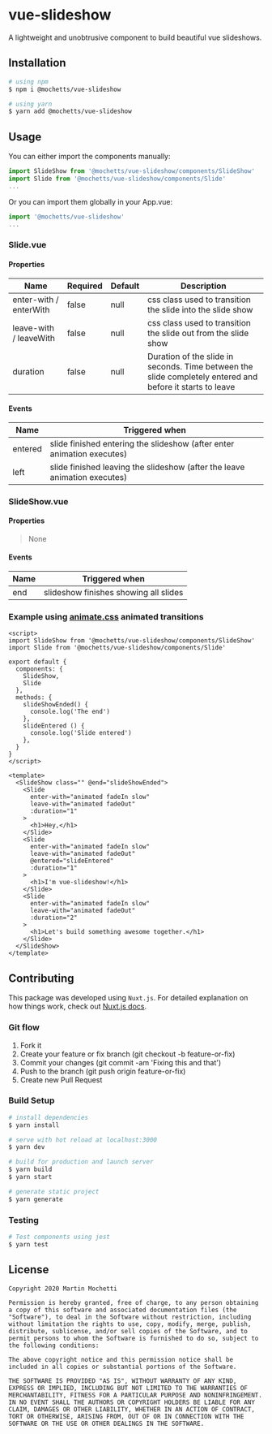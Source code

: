 # vue-slideshow
A lightweight and unobtrusive component to build beautiful vue slideshows.

## Installation
```bash
# using npm
$ npm i @mochetts/vue-slideshow

# using yarn
$ yarn add @mochetts/vue-slideshow
```

## Usage
You can either import the components manually:
```javascript
import SlideShow from '@mochetts/vue-slideshow/components/SlideShow'
import Slide from '@mochetts/vue-slideshow/components/Slide'
...
```
Or you can import them globally in your App.vue:
```javascript
import '@mochetts/vue-slideshow'
...
```

### Slide.vue

#### Properties
| Name                      | Required      | Default  | Description |
| ------------------------- | ------------- | -------- | ----------- |
| enter-with / enterWith    | false         | null     | css class used to transition the slide into the slide show |
| leave-with / leaveWith    | false         | null     | css class used to transition the slide out from the slide show |
| duration                  | false         | null     | Duration of the slide in seconds. Time between the slide completely entered and before it starts to leave |

#### Events
| Name      |  Triggered when |
| --------  | --------------- |
| entered   | slide finished entering the slideshow (after enter animation executes) |
| left      | slide finished leaving the slideshow (after the leave animation executes) |

### SlideShow.vue

#### Properties
> None

#### Events
| Name      |  Triggered when |
| --------  | --------------- |
| end       | slideshow finishes showing all slides |

### Example using [animate.css](https://daneden.github.io/animate.css/) animated transitions

```vue
<script>
import SlideShow from '@mochetts/vue-slideshow/components/SlideShow'
import Slide from '@mochetts/vue-slideshow/components/Slide'

export default {
  components: {
    SlideShow,
    Slide
  },
  methods: {
    slideShowEnded() {
      console.log('The end')
    },
    slideEntered () {
      console.log('Slide entered')
    },
  }
}
</script>

<template>
  <SlideShow class="" @end="slideShowEnded">
    <Slide
      enter-with="animated fadeIn slow"
      leave-with="animated fadeOut"
      :duration="1"
    >
      <h1>Hey,</h1>
    </Slide>
    <Slide
      enter-with="animated fadeIn slow"
      leave-with="animated fadeOut"
      @entered="slideEntered"
      :duration="1"
    >
      <h1>I'm vue-slideshow!</h1>
    </Slide>
    <Slide
      enter-with="animated fadeIn slow"
      leave-with="animated fadeOut"
      :duration="2"
    >
      <h1>Let's build something awesome together.</h1>
    </Slide>
  </SlideShow>
</template>
```

## Contributing
This package was developed using `Nuxt.js`.
For detailed explanation on how things work, check out [Nuxt.js docs](https://nuxtjs.org).

### Git flow
1. Fork it
2. Create your feature or fix branch (git checkout -b feature-or-fix)
3. Commit your changes (git commit -am 'Fixing this and that')
4. Push to the branch (git push origin feature-or-fix)
5. Create new Pull Request

### Build Setup
```bash
# install dependencies
$ yarn install

# serve with hot reload at localhost:3000
$ yarn dev

# build for production and launch server
$ yarn build
$ yarn start

# generate static project
$ yarn generate
```

### Testing
```bash
# Test components using jest
$ yarn test
```

## License
```
Copyright 2020 Martin Mochetti

Permission is hereby granted, free of charge, to any person obtaining a copy of this software and associated documentation files (the "Software"), to deal in the Software without restriction, including without limitation the rights to use, copy, modify, merge, publish, distribute, sublicense, and/or sell copies of the Software, and to permit persons to whom the Software is furnished to do so, subject to the following conditions:

The above copyright notice and this permission notice shall be included in all copies or substantial portions of the Software.

THE SOFTWARE IS PROVIDED "AS IS", WITHOUT WARRANTY OF ANY KIND, EXPRESS OR IMPLIED, INCLUDING BUT NOT LIMITED TO THE WARRANTIES OF MERCHANTABILITY, FITNESS FOR A PARTICULAR PURPOSE AND NONINFRINGEMENT. IN NO EVENT SHALL THE AUTHORS OR COPYRIGHT HOLDERS BE LIABLE FOR ANY CLAIM, DAMAGES OR OTHER LIABILITY, WHETHER IN AN ACTION OF CONTRACT, TORT OR OTHERWISE, ARISING FROM, OUT OF OR IN CONNECTION WITH THE SOFTWARE OR THE USE OR OTHER DEALINGS IN THE SOFTWARE.
```
